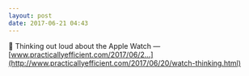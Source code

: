 ```yaml
---
layout: post
date: 2017-06-21 04:43
---
```

🔗 Thinking out loud about the Apple Watch — [www.practicallyefficient.com/2017/06/2...](http://www.practicallyefficient.com/2017/06/20/watch-thinking.html)
